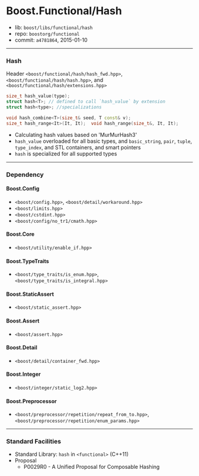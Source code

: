 # Boost.Functional/Hash

* lib: `boost/libs/functional/hash`
* repo: `boostorg/functional`
* commit: `a4781864`, 2015-01-10

------
### Hash

Header `<boost/functional/hash/hash_fwd.hpp>`, `<boost/functional/hash/hash.hpp>`, and `<boost/functional/hash/extensions.hpp>`

```c++
size_t hash_value(type);
struct hash<T>; // defined to call `hash_value` by extension
struct hash<type>; //specializations

void hash_combine<T>(size_t& seed, T const& v);
size_t hash_range<It>(It, It);  void hash_range(size_t&, It, It);
```

* Calculating hash values based on 'MurMurHash3'
* `hash_value` overloaded for all basic types, and `basic_string`, `pair`, `tuple`, `type_index`,
  and STL containers, and smart pointers
* `hash` is specialized for all supported types

------
### Dependency

#### Boost.Config

* `<boost/config.hpp>`, `<boost/detail/workaround.hpp>`
* `<boost/limits.hpp>`
* `<boost/cstdint.hpp>`
* `<boost/config/no_tr1/cmath.hpp>`

#### Boost.Core

* `<boost/utility/enable_if.hpp>`

#### Boost.TypeTraits

* `<boost/type_traits/is_enum.hpp>`, `<boost/type_traits/is_integral.hpp>`

#### Boost.StaticAssert

* `<boost/static_assert.hpp>`

#### Boost.Assert

* `<boost/assert.hpp>`

#### Boost.Detail

* `<boost/detail/container_fwd.hpp>`

#### Boost.Integer

* `<boost/integer/static_log2.hpp>`

#### Boost.Preprocessor

* `<boost/preprocessor/repetition/repeat_from_to.hpp>`, `<boost/preprocessor/repetition/enum_params.hpp>`

------
### Standard Facilities

* Standard Library: `hash` in `<functional>` (C++11)
* Proposal
  * P0029R0 - A Unified Proposal for Composable Hashing
